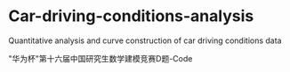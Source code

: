 # Car-driving-conditions-analysis
Quantitative analysis and curve construction of car driving conditions data

"华为杯"第十六届中国研究生数学建模竞赛D题-Code
